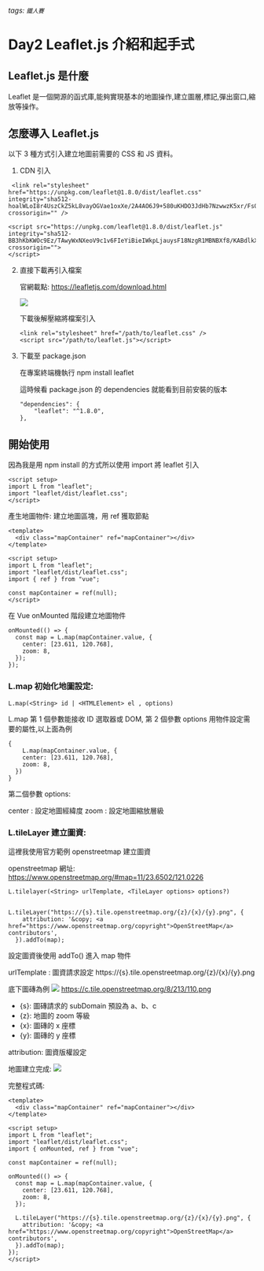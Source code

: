 ###### tags: `鐵人賽`

# Day2 Leaflet.js 介紹和起手式

## Leaflet.js 是什麼

Leaflet 是一個開源的函式庫,能夠實現基本的地圖操作,建立圖層,標記,彈出窗口,縮放等操作。

## 怎麼導入 Leaflet.js

以下 3 種方式引入建立地圖前需要的 CSS 和 JS 資料。

1. CDN 引入

```javascript!
 <link rel="stylesheet" href="https://unpkg.com/leaflet@1.8.0/dist/leaflet.css" integrity="sha512-hoalWLoI8r4UszCkZ5kL8vayOGVae1oxXe/2A4AO6J9+580uKHDO3JdHb7NzwwzK5xr/Fs0W40kiNHxM9vyTtQ==" crossorigin="" />

<script src="https://unpkg.com/leaflet@1.8.0/dist/leaflet.js" integrity="sha512-BB3hKbKWOc9Ez/TAwyWxNXeoV9c1v6FIeYiBieIWkpLjauysF18NzgR1MBNBXf8/KABdlkX68nAhlwcDFLGPCQ==" crossorigin="">
</script>
```

2. 直接下載再引入檔案

   官網載點: https://leafletjs.com/download.html

   ![](https://i.imgur.com/u3aio4O.png)

   下載後解壓縮將檔案引入

   ```javascript!
   <link rel="stylesheet" href="/path/to/leaflet.css" />
   <script src="/path/to/leaflet.js"></script>
   ```

3. 下載至 package.json

   在專案終端機執行 npm install leaflet

   這時候看 package.json 的 dependencies 就能看到目前安裝的版本

   ```javascript!
   "dependencies": {
       "leaflet": "^1.8.0",
   },
   ```

## 開始使用

因為我是用 npm install 的方式所以使用 import 將 leaflet 引入

```javascript!
<script setup>
import L from "leaflet";
import "leaflet/dist/leaflet.css";
</script>
```

產生地圖物件:
建立地圖區塊，用 ref 獲取節點

```htmlmixed!
<template>
  <div class="mapContainer" ref="mapContainer"></div>
</template>
```

```javascript!
<script setup>
import L from "leaflet";
import "leaflet/dist/leaflet.css";
import { ref } from "vue";

const mapContainer = ref(null);
</script>
```

在 Vue onMounted 階段建立地圖物件

```javascript!
onMounted(() => {
  const map = L.map(mapContainer.value, {
    center: [23.611, 120.768],
    zoom: 8,
  });
});

```

### L.map 初始化地圖設定:

    L.map(<String> id | <HTMLElement> el , options)

L.map 第 1 個參數能接收 ID 選取器或 DOM, 第 2 個參數 options 用物件設定需要的屬性,以上面為例

```javascript!
{
    L.map(mapContainer.value, {
    center: [23.611, 120.768],
    zoom: 8,
  })
}
```

第二個參數 options:

center : 設定地圖經緯度
zoom : 設定地圖縮放層級

### L.tileLayer 建立圖資:

這裡我使用官方範例 openstreetmap 建立圖資

openstreetmap 網址: https://www.openstreetmap.org/#map=11/23.6502/121.0226

    L.tilelayer(<String> urlTemplate, <TileLayer options> options?)

```javascript!

L.tileLayer("https://{s}.tile.openstreetmap.org/{z}/{x}/{y}.png", {
    attribution: '&copy; <a href="https://www.openstreetmap.org/copyright">OpenStreetMap</a> contributors',
  }).addTo(map);

```

設定圖資後使用 addTo() 進入 map 物件

urlTemplate : 圖資請求設定 https://{s}.tile.openstreetmap.org/{z}/{x}/{y}.png

底下圖磚為例
![](https://i.imgur.com/ITRkzxX.png)
https://c.tile.openstreetmap.org/8/213/110.png

- {s}: 圖磚請求的 subDomain 預設為 a、b、c
- {z}: 地圖的 zoom 等級
- {x}: 圖磚的 x 座標
- {y}: 圖磚的 y 座標

attribution: 圖資版權設定

地圖建立完成:
![](https://i.imgur.com/htNtwnt.png)

完整程式碼:

```htmlmixed!
<template>
  <div class="mapContainer" ref="mapContainer"></div>
</template>
```

```javascript!
<script setup>
import L from "leaflet";
import "leaflet/dist/leaflet.css";
import { onMounted, ref } from "vue";

const mapContainer = ref(null);

onMounted(() => {
  const map = L.map(mapContainer.value, {
    center: [23.611, 120.768],
    zoom: 8,
  });

  L.tileLayer("https://{s}.tile.openstreetmap.org/{z}/{x}/{y}.png", {
    attribution: '&copy; <a href="https://www.openstreetmap.org/copyright">OpenStreetMap</a> contributors',
  }).addTo(map);
});
</script>
```
